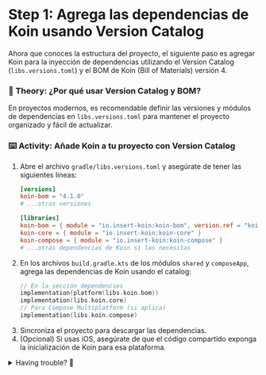 # Step 1: Agrega las dependencias de Koin usando Version Catalog

Ahora que conoces la estructura del proyecto, el siguiente paso es agregar Koin para la inyección de dependencias utilizando el Version Catalog (`libs.versions.toml`) y el BOM de Koin (Bill of Materials) versión 4.

### 📖 Theory: ¿Por qué usar Version Catalog y BOM?

<!--
> [!TIP]
> El Version Catalog centraliza y simplifica la gestión de versiones de dependencias. El BOM de Koin asegura que todas las dependencias de Koin sean compatibles entre sí.
-->

En proyectos modernos, es recomendable definir las versiones y módulos de dependencias en `libs.versions.toml` para mantener el proyecto organizado y fácil de actualizar.

### ⌨️ Activity: Añade Koin a tu proyecto con Version Catalog

1. Abre el archivo `gradle/libs.versions.toml` y asegúrate de tener las siguientes líneas:
   ```toml
   [versions]
   koin-bom = "4.1.0"
   # ...otras versiones

   [libraries]
   koin-bom = { module = "io.insert-koin:koin-bom", version.ref = "koin-bom" }
   koin-core = { module = "io.insert-koin:koin-core" }
   koin-compose = { module = "io.insert-koin:koin-compose" }
   # ...otras dependencias de Koin si las necesitas
   ```
2. En los archivos `build.gradle.kts` de los módulos `shared` y `composeApp`, agrega las dependencias de Koin usando el catalog:
   ```kotlin
   // En la sección dependencies
   implementation(platform(libs.koin.bom))
   implementation(libs.koin.core)
   // Para Compose Multiplatform (si aplica)
   implementation(libs.koin.compose)
   ```
3. Sincroniza el proyecto para descargar las dependencias.
4. (Opcional) Si usas iOS, asegúrate de que el código compartido exponga la inicialización de Koin para esa plataforma.

<details>
<summary>Having trouble? 🤷</summary><br/>

- Si tienes errores de sincronización, revisa que la versión de Koin sea compatible con tu versión de Kotlin.
- Consulta la [documentación oficial de Koin](https://insert-koin.io/docs/setup/v4) para más detalles sobre integración multiplataforma y uso de BOM.

</details>

